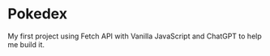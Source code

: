 # Pokedex
My first project using Fetch API with Vanilla JavaScript and ChatGPT to help me build it.
